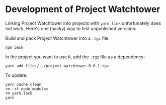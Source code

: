 # Development of Project Watchtower

Linking Project Watchtower into projects with `yarn link` unfortunately does not work. Here's one (hacky) way to test unpublished versions:

Build and pack Project Watchtower into a `.tgz` file:
```
npm pack
```

In the project you want to use it, add the `.tgz` file as a dependency:
```
yarn add file:/../project-watchtower-0.0.1.tgz
```

To update:
```
yarn cache clean
rm -rf node_modules
rm yarn.lock
yarn
```
